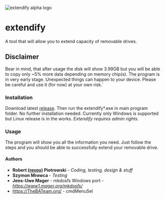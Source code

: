 ![extendify alpha logo](https://i.imgur.com/SkFPIxj.png)
# extendify

A tool that will allow you to extend capacity of removable drives.

## Disclaimer

Bear in mind, that after usage the disk will show 3.99GB but you will be able to copy only ~5% more data depending on memory chip(s).
The program is in very early stage. Unexpected things can happen to your device. Please be careful and use it (for now) at your own risk.`

### Installation

Download latest [release](https://github.com/revoxhere/extendify/releases). 
Then run the extendify*.exe in main program folder. No further installation needed.
Currently only Windows is supported but Linux release is in the works.
*Extendify requires admin rights.*

### Usage

The program will show you all the information you need.
Just follow the steps and you should be able to successfully extend your removable drive.

#### Authors

* **Robert [(revox)](https://github.com/revoxhere) Piotrowski** - *Coding, testing, design & stuff*
* **Szymon Mrowca** - *Testing* 
* **Jens-Uwe Mager** - mkdosfs Windows port - *https://www1.mager.org/mkdosfs/*
* https://TheBATeam.org/ - cmdMenuSel 
